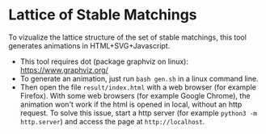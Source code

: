 # Lattice of Stable Matchings

To vizualize the lattice structure of the set of stable matchings,
this tool generates animations in HTML+SVG+Javascript.

* This tool requires dot (package graphviz on linux): https://www.graphviz.org/
* To generate an animation, just run `bash gen.sh` in a linux command line.
* Then open the file `result/index.html` with a web browser (for example Firefox). 
With some web browsers (for example Google Chrome), the animation won't work if the
html is opened in local, without an http request.
To solve this issue, start a http server (for example `python3 -m http.server`)
and access the page at `http://localhost`. 
